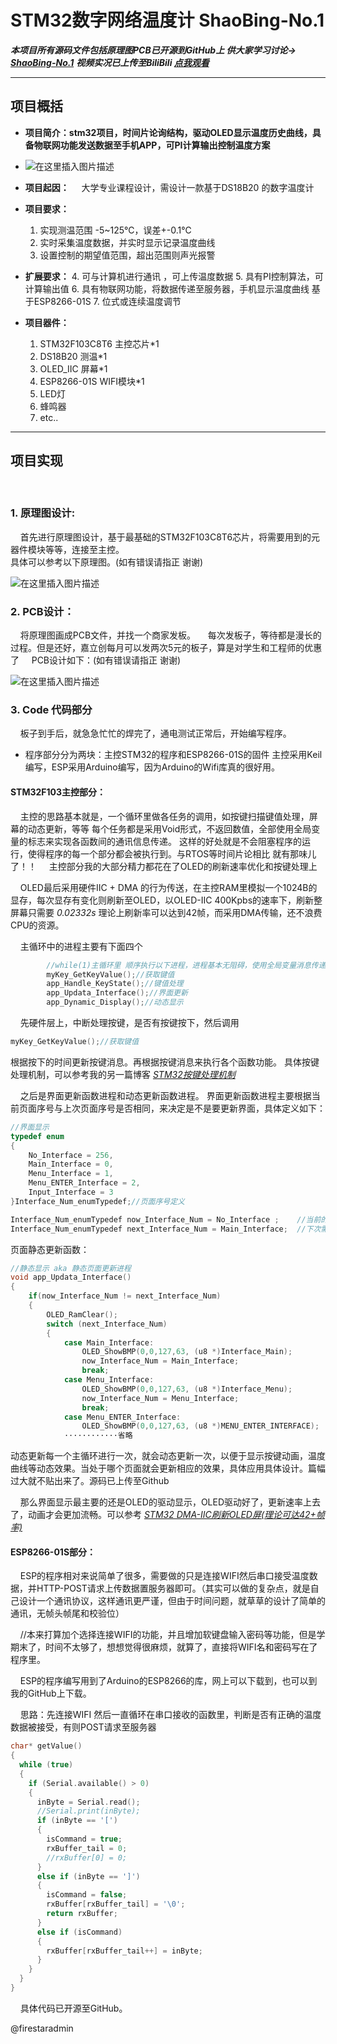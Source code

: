 # STM32数字网络温度计    ShaoBing-No.1
 ***本项目所有源码文件包括原理图PCB已开源到GitHub上	供大家学习讨论-> [ShaoBing-No.1](https://github.com/firestaradmin/ShaoBing-No.1)***
 ***视频实况已上传至BiliBili  [点我观看](https://www.bilibili.com/video/av80249560)***

---

## 项目概括
- **项目简介：stm32项目，时间片论询结构，驱动OLED显示温度历史曲线，具备物联网功能发送数据至手机APP，可PI计算输出控制温度方案**
- ![在这里插入图片描述](ShaoBing_V1/2019121514003442.jpg)

- **项目起因：**
&nbsp;&nbsp;&nbsp;&nbsp;大学专业课程设计，需设计一款基于DS18B20 的数字温度计

	

- **项目要求：**
    1. 实现测温范围 -5~125℃，误差+-0.1℃
	2. 实时采集温度数据，并实时显示记录温度曲线
	3. 设置控制的期望值范围，超出范围则声光报警
- **扩展要求：**
	4. 可与计算机进行通讯 ，可上传温度数据
	5. 具有PI控制算法，可计算输出值
	6. 具有物联网功能，将数据传递至服务器，手机显示温度曲线 基于ESP8266-01S
	7. 位式或连续温度调节
	
- **项目器件：**
	1. STM32F103C8T6 主控芯片*1
	2. DS18B20 测温*1
	3. OLED_IIC 屏幕*1
	4. ESP8266-01S WIFI模块*1
	5. LED灯
	6. 蜂鸣器
	7. etc..

---
## 项目实现



​		

### 1. 原理图设计:
&nbsp;&nbsp;&nbsp;&nbsp;首先进行原理图设计，基于最基础的STM32F103C8T6芯片，将需要用到的元器件模块等等，连接至主控。 		
具体可以参考以下原理图。(如有错误请指正 谢谢)


![在这里插入图片描述](ShaoBing_V1/20191215133941893.png)
### 2. PCB设计：
&nbsp;&nbsp;&nbsp;&nbsp;将原理图画成PCB文件，并找一个商家发板。
&nbsp;&nbsp;&nbsp;&nbsp;每次发板子，等待都是漫长的过程。但是还好，嘉立创每月可以发两次5元的板子，算是对学生和工程师的优惠了
&nbsp;&nbsp;&nbsp;&nbsp;PCB设计如下：(如有错误请指正 谢谢)

![在这里插入图片描述](ShaoBing_V1/20191215135042270.png)
### 3. Code 代码部分
&nbsp;&nbsp;&nbsp;&nbsp;板子到手后，就急急忙忙的焊完了，通电测试正常后，开始编写程序。
- 程序部分分为两块：主控STM32的程序和ESP8266-01S的固件
    	主控采用Keil编写，ESP采用Arduino编写，因为Arduino的Wifi库真的很好用。

#### STM32F103主控部分：
&nbsp;&nbsp;&nbsp;&nbsp;主控的思路基本就是，一个循环里做各任务的调用，如按键扫描键值处理，屏幕的动态更新，等等
每个任务都是采用Void形式，不返回数值，全部使用全局变量的标志来实现各函数间的通讯信息传递。
这样的好处就是不会阻塞程序的运行，使得程序的每一个部分都会被执行到。与RTOS等时间片论相比
就有那味儿了！！
&nbsp;&nbsp;&nbsp;&nbsp;主控部分我的大部分精力都花在了OLED的刷新速率优化和按键处理上

&nbsp;&nbsp;&nbsp;&nbsp;OLED最后采用硬件IIC + DMA 的行为传送，在主控RAM里模拟一个1024B的显存，每次显存有变化则刷新至OLED，以OLED-IIC 400Kpbs的速率下，刷新整屏幕只需要 *0.02332s* 理论上刷新率可以达到42帧，而采用DMA传输，还不浪费CPU的资源。

&nbsp;&nbsp;&nbsp;&nbsp;主循环中的进程主要有下面四个

```c
		//while(1)主循环里 顺序执行以下进程，进程基本无阻碍，使用全局变量消息传递机制，可保证实时性。
		myKey_GetKeyValue();//获取键值
		app_Handle_KeyState();//键值处理
		app_Updata_Interface();//界面更新
		app_Dynamic_Display();//动态显示
```
&nbsp;&nbsp;&nbsp;&nbsp;先硬件层上，中断处理按键，是否有按键按下，然后调用

```c
myKey_GetKeyValue();//获取键值
```
根据按下的时间更新按键消息。再根据按键消息来执行各个函数功能。
具体按键处理机制，可以参考我的另一篇博客   *[STM32按键处理机制](https://blog.csdn.net/yougeng123/article/details/103733592)*

&nbsp;&nbsp;&nbsp;&nbsp;之后是界面更新函数进程和动态更新函数进程。
界面更新函数进程主要根据当前页面序号与上次页面序号是否相同，来决定是不是要更新界面，具体定义如下：

```c
//界面显示
typedef enum 
{
	No_Interface = 256,
	Main_Interface = 0,
	Menu_Interface = 1,
	Menu_ENTER_Interface = 2,
	Input_Interface = 3
}Interface_Num_enumTypedef;//页面序号定义

Interface_Num_enumTypedef now_Interface_Num = No_Interface ; 	//当前的页面序号
Interface_Num_enumTypedef next_Interface_Num = Main_Interface;	//下次需要更新到的页面序号
```
页面静态更新函数：
```c
//静态显示 aka 静态页面更新进程
void app_Updata_Interface()
{
	if(now_Interface_Num != next_Interface_Num)
	{
		OLED_RamClear();
		switch (next_Interface_Num)
		{
			case Main_Interface:
				OLED_ShowBMP(0,0,127,63, (u8 *)Interface_Main);
				now_Interface_Num = Main_Interface;
				break;
			case Menu_Interface:
				OLED_ShowBMP(0,0,127,63, (u8 *)Interface_Menu);
				now_Interface_Num = Menu_Interface;
				break;
			case Menu_ENTER_Interface:
				OLED_ShowBMP(0,0,127,63, (u8 *)MENU_ENTER_INTERFACE);
			············省略
```
动态更新每一个主循环进行一次，就会动态更新一次，以便于显示按键动画，温度曲线等动态效果。当处于哪个页面就会更新相应的效果，具体应用具体设计。篇幅过大就不贴出来了。源码已上传至Github

&nbsp;&nbsp;&nbsp;&nbsp;那么界面显示最主要的还是OLED的驱动显示，OLED驱动好了，更新速率上去了，动画才会更加流畅。可以参考   *[ STM32 DMA-IIC刷新OLED屏(理论可达42+帧率)](https://blog.csdn.net/yougeng123/article/details/103734303)*




#### ESP8266-01S部分：
&nbsp;&nbsp;&nbsp;&nbsp;ESP的程序相对来说简单了很多，需要做的只是连接WIFI然后串口接受温度数据，并HTTP-POST请求上传数据置服务器即可。（其实可以做的复杂点，就是自己设计一个通讯协议，这样通讯更严谨，但由于时间问题，就草草的设计了简单的通讯，无帧头帧尾和校验位）

&nbsp;&nbsp;&nbsp;&nbsp;//本来打算加个选择连接WIFI的功能，并且增加软键盘输入密码等功能，但是学期末了，时间不太够了，想想觉得很麻烦，就算了，直接将WIFI名和密码写在了程序里。

&nbsp;&nbsp;&nbsp;&nbsp;ESP的程序编写用到了Arduino的ESP8266的库，网上可以下载到，也可以到我的GitHub上下载。

&nbsp;&nbsp;&nbsp;&nbsp;思路：先连接WIFI  然后一直循环在串口接收的函数里，判断是否有正确的温度数据被接受，有则POST请求至服务器

```cpp
char* getValue()
{
  while (true)
  {
    if (Serial.available() > 0)
    {
      inByte = Serial.read();
      //Serial.print(inByte);
      if (inByte == '[')
      {
        isCommand = true;
        rxBuffer_tail = 0;
        //rxBuffer[0] = 0;
      }
      else if (inByte == ']')
      {
        isCommand = false;
        rxBuffer[rxBuffer_tail] = '\0';
        return rxBuffer;
      }
      else if (isCommand)
      {
        rxBuffer[rxBuffer_tail++] = inByte;
      }
    }
  }
}
```
&nbsp;&nbsp;&nbsp;&nbsp;具体代码已开源至GitHub。


@firestaradmin